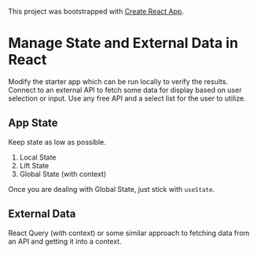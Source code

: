 This project was bootstrapped with [Create React App](https://github.com/facebook/create-react-app).

# Manage State and External Data in React

Modify the starter app which can be run locally to verify the results. 
Connect to an external API to fetch some data for display based on user selection or input. 
Use any free API and a select list for the user to utilize.
 
## App State

Keep state as low as possible.

1. Local State
2. Lift State
3. Global State (with context)

Once you are dealing with Global State, just stick with `useState`.

## External Data

React Query (with context) or some similar approach to fetching data from an API and getting it into a context.
